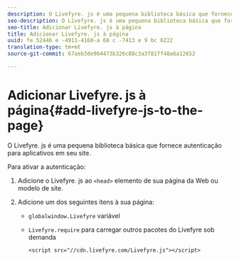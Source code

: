 ```yaml
---
description: O Livefyre. js é uma pequena biblioteca básica que fornece autenticação para aplicativos em seu site.
seo-description: O Livefyre. js é uma pequena biblioteca básica que fornece autenticação para aplicativos em seu site.
seo-title: Adicionar Livefyre. js à página
title: Adicionar Livefyre. js à página
uuid: fe 52446 e -4911-4160-a 68 c -7413 e 9 bc 6222
translation-type: tm+mt
source-git-commit: 67aeb3de964473b326c88c3a3f81ff48a6a12652

---
```



# Adicionar Livefyre. js à página{#add-livefyre-js-to-the-page}

O Livefyre. js é uma pequena biblioteca básica que fornece autenticação para aplicativos em seu site.

Para ativar a autenticação:

1. Adicione o Livefyre. js ao `<head>` elemento de sua página da Web ou modelo de site.
1. Adicione um dos seguintes itens à sua página:

   * `globalwindow.Livefyre` variável
   * `Livefyre.require` para carregar outros pacotes do Livefyre sob demanda

      ```
      <script src="//cdn.livefyre.com/Livefyre.js"></script>
      ```

